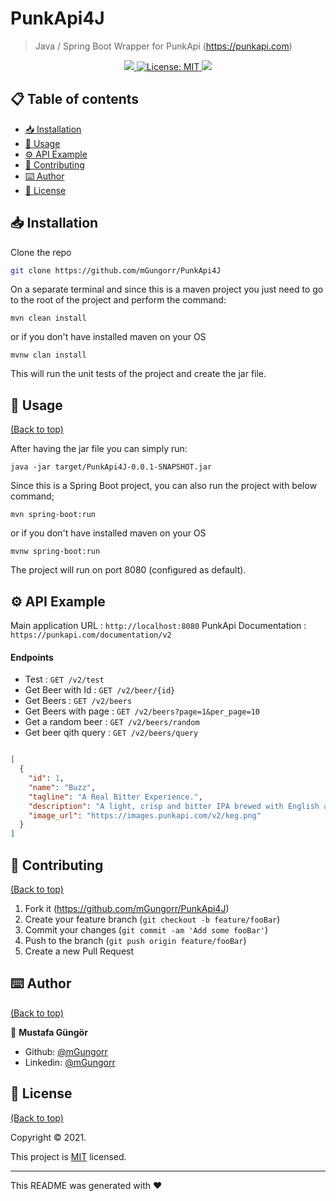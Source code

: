 # PunkApi4J
> Java / Spring Boot Wrapper for PunkApi (https://punkapi.com)
<p align="center">
  <a href="">
    <img src="https://img.shields.io/travis/dbader/node-datadog-metrics/master.svg?style=flat-square" />
  </a>
  <a href="https://github.com/mGungorr/PunkApi4J/blob/master/LICENSE">
    <img alt="License: MIT" src="https://img.shields.io/badge/license-MIT-yellow.svg" target="_blank" />
  </a>
  <a href="">
    <img src="https://codecov.io/gh/kefranabg/readme-md-generator/branch/master/graph/badge.svg" />
  </a>
</p>

## 📋 Table of contents <a id="table-of-contents"></a>

- [📥 Installation](#installation)
- [🚀 Usage](#usage)
- [⚙️ API Example](#contribute)
- [🤝 Contributing](#license)
- [⌨️ Author](#footer)
- [📝 License](#license)

## 📥 Installation

Clone the repo

```sh
git clone https://github.com/mGungorr/PunkApi4J
```

On a separate terminal and since this is a maven project you just need to go to the root of the project and perform the command:
```
mvn clean install
```
or if you don't have installed maven on your OS

```
mvnw clan install
```


This will run the unit tests of the project and create the jar file.

## 🚀 Usage
[(Back to top)](#table-of-contents)

After having the jar file you can simply run:

```
java -jar target/PunkApi4J-0.0.1-SNAPSHOT.jar
```

Since this is a Spring Boot project, you can also run the project with below command;
```
mvn spring-boot:run
```

or if you don't have installed maven on your OS
```
mvnw spring-boot:run
```

The project will run on port 8080 (configured as default).

## ⚙️ API Example

Main application URL   : `http://localhost:8080`
PunkApi Documentation  : `https://punkapi.com/documentation/v2`

#### Endpoints
* Test                : `GET /v2/test`
* Get Beer with Id    : `GET /v2/beer/{id}`
* Get Beers           : `GET /v2/beers`
* Get Beers with page : `GET /v2/beers?page=1&per_page=10`
* Get a random beer   : `GET /v2/beers/random`
* Get beer qith query : `GET /v2/beers/query`

```json

[
  {
    "id": 1,
    "name": "Buzz",
    "tagline": "A Real Bitter Experience.",
    "description": "A light, crisp and bitter IPA brewed with English and American hops. A small batch brewed only once.",
    "image_url": "https://images.punkapi.com/v2/keg.png"
  }
]

```

[comment]: <> (## 📆 Release History)

[comment]: <> (* 0.2.1)

[comment]: <> (    * CHANGE: Update docs &#40;module code remains unchanged&#41;)

[comment]: <> (* 0.2.0)

[comment]: <> (    * CHANGE: Remove `setDefaultXYZ&#40;&#41;`)

[comment]: <> (    * ADD: Add `init&#40;&#41;`)

[comment]: <> (* 0.1.1)

[comment]: <> (    * FIX: Crash when calling `baz&#40;&#41;` &#40;Thanks @GenerousContributorName!&#41;)

[comment]: <> (* 0.1.0)

[comment]: <> (    * The first proper release)

[comment]: <> (    * CHANGE: Rename `foo&#40;&#41;` to `bar&#40;&#41;`)

[comment]: <> (* 0.0.1)

[comment]: <> (    * Work in progress)

## 🤝 Contributing
[(Back to top)](#table-of-contents)

1. Fork it (<https://github.com/mGungorr/PunkApi4J>)
2. Create your feature branch (`git checkout -b feature/fooBar`)
3. Commit your changes (`git commit -am 'Add some fooBar'`)
4. Push to the branch (`git push origin feature/fooBar`)
5. Create a new Pull Request

## ⌨️ Author
[(Back to top)](#table-of-contents)

👤 **Mustafa Güngör**

- Github: [@mGungorr](https://github.com/mGungorr)
- Linkedin: [@mGungorr](https://www.linkedin.com/in/mgungorr/)

## 📝 License
[(Back to top)](#table-of-contents)

Copyright © 2021.

This project is [MIT](https://github.com/113-GittiGidiyor-Java-Spring-Bootcamp/gittigidiyor-graduation-project-mGungorr/blob/main/LICENSE) licensed.

---

This README was generated with ❤️ 

